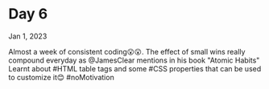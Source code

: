 # Day 6

Jan 1, 2023

Almost a week of consistent coding😮😮. The effect of small wins really compound everyday as 
@JamesClear
 mentions in his book "Atomic Habits"
Learnt about #HTML table tags and some #CSS 
properties that can be used to customize it😊
#noMotivation